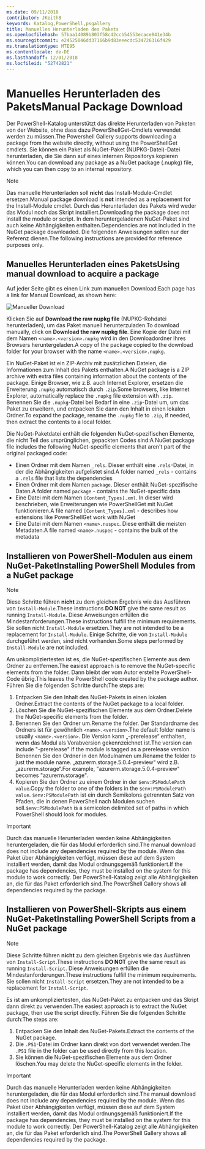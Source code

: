 ```yaml
---
ms.date: 09/11/2018
contributor: JKeithB
keywords: Katalog,PowerShell,psgallery
title: Manuelles Herunterladen des Pakets
ms.openlocfilehash: 57baa14089b803f58c42ccb54553ecace841e34b
ms.sourcegitcommit: e24525046dd37166b9d83eeecdc534726316f429
ms.translationtype: MTE95
ms.contentlocale: de-DE
ms.lasthandoff: 12/01/2018
ms.locfileid: "52742821"
---
```

# <a name="manual-package-download"></a><span data-ttu-id="a27be-103">Manuelles Herunterladen des Pakets</span><span class="sxs-lookup"><span data-stu-id="a27be-103">Manual Package Download</span></span>

<span data-ttu-id="a27be-104">Der PowerShell-Katalog unterstützt das direkte Herunterladen von Paketen von der Website, ohne dass dazu PowerShellGet-Cmdlets verwendet werden zu müssen.</span><span class="sxs-lookup"><span data-stu-id="a27be-104">The Powershell Gallery supports downloading a package from the website directly, without using the PowerShellGet cmdlets.</span></span> <span data-ttu-id="a27be-105">Sie können ein Paket als NuGet-Paket (NUPKG-Datei)-Datei herunterladen, die Sie dann auf eines internen Repositorys kopieren können.</span><span class="sxs-lookup"><span data-stu-id="a27be-105">You can download any package as a NuGet package (.nupkg) file, which you can then copy to an internal repository.</span></span>

> [!NOTE]
> <span data-ttu-id="a27be-106">Das manuelle Herunterladen soll **nicht** das Install-Module-Cmdlet ersetzen.</span><span class="sxs-lookup"><span data-stu-id="a27be-106">Manual package download is **not** intended as a replacement for the Install-Module cmdlet.</span></span>
> <span data-ttu-id="a27be-107">Durch das Herunterladen des Pakets wird weder das Modul noch das Skript installiert.</span><span class="sxs-lookup"><span data-stu-id="a27be-107">Downloading the package does not install the module or script.</span></span> <span data-ttu-id="a27be-108">In dem heruntergeladenen NuGet-Paket sind auch keine Abhängigkeiten enthalten.</span><span class="sxs-lookup"><span data-stu-id="a27be-108">Dependencies are not included in the NuGet package downloaded.</span></span> <span data-ttu-id="a27be-109">Die folgenden Anweisungen sollen nur der Referenz dienen.</span><span class="sxs-lookup"><span data-stu-id="a27be-109">The following instructions are provided for reference purposes only.</span></span>

## <a name="using-manual-download-to-acquire-a-package"></a><span data-ttu-id="a27be-110">Manuelles Herunterladen eines Pakets</span><span class="sxs-lookup"><span data-stu-id="a27be-110">Using manual download to acquire a package</span></span>

<span data-ttu-id="a27be-111">Auf jeder Seite gibt es einen Link zum manuellen Download:</span><span class="sxs-lookup"><span data-stu-id="a27be-111">Each page has a link for Manual Download, as shown here:</span></span>

![Manueller Download](../../Images/packagedisplaypagewithpseditions.png)

<span data-ttu-id="a27be-113">Klicken Sie auf **Download the raw nupkg file** (NUPKG-Rohdatei herunterladen), um das Paket manuell herunterzuladen.</span><span class="sxs-lookup"><span data-stu-id="a27be-113">To download manually, click on **Download the raw nupkg file**.</span></span> <span data-ttu-id="a27be-114">Eine Kopie der Datei mit dem Namen `<name>.<version>.nupkg` wird in den Downloadordner Ihres Browsers heruntergeladen.</span><span class="sxs-lookup"><span data-stu-id="a27be-114">A copy of the package copied to the download folder for your browser with the name `<name>.<version>.nupkg`.</span></span>

<span data-ttu-id="a27be-115">Ein NuGet-Paket ist ein ZIP-Archiv mit zusätzlichen Dateien, die Informationen zum Inhalt des Pakets enthalten.</span><span class="sxs-lookup"><span data-stu-id="a27be-115">A NuGet package is a ZIP archive with extra files containing information about the contents of the package.</span></span> <span data-ttu-id="a27be-116">Einige Browser, wie z.B. auch Internet Explorer, ersetzen die Erweiterung `.nupkg` automatisch durch `.zip`.</span><span class="sxs-lookup"><span data-stu-id="a27be-116">Some browsers, like Internet Explorer, automatically replace the `.nupkg` file extension with `.zip`.</span></span> <span data-ttu-id="a27be-117">Benennen Sie die `.nupkg`-Datei bei Bedarf in eine `.zip`-Datei um, um das Paket zu erweitern, und entpacken Sie dann den Inhalt in einen lokalen Ordner.</span><span class="sxs-lookup"><span data-stu-id="a27be-117">To expand the package, rename the `.nupkg` file to `.zip`, if needed, then extract the contents to a local folder.</span></span>

<span data-ttu-id="a27be-118">Die NuGet-Paketdatei enthält die folgenden NuGet-spezifischen Elemente, die nicht Teil des ursprünglichen, gepackten Codes sind:</span><span class="sxs-lookup"><span data-stu-id="a27be-118">A NuGet package file includes the following NuGet-specific elements that aren't part of the original packaged code:</span></span>

- <span data-ttu-id="a27be-119">Einen Ordner mit dem Namen `_rels`. Dieser enthält eine `.rels`-Datei, in der die Abhängigkeiten aufgelistet sind.</span><span class="sxs-lookup"><span data-stu-id="a27be-119">A folder named `_rels` - contains a `.rels` file that lists the dependencies</span></span>
- <span data-ttu-id="a27be-120">Einen Ordner mit dem Namen `package`. Dieser enthält NuGet-spezifische Daten.</span><span class="sxs-lookup"><span data-stu-id="a27be-120">A folder named `package` - contains the NuGet-specific data</span></span>
- <span data-ttu-id="a27be-121">Eine Datei mit dem Namen `[Content_Types].xml`. In dieser wird beschrieben, wie Erweiterungen wie PowerShellGet mit NuGet funktionieren.</span><span class="sxs-lookup"><span data-stu-id="a27be-121">A file named `[Content_Types].xml` - describes how extensions like PowerShellGet work with NuGet</span></span>
- <span data-ttu-id="a27be-122">Eine Datei mit dem Namen `<name>.nuspec`. Diese enthält die meisten Metadaten.</span><span class="sxs-lookup"><span data-stu-id="a27be-122">A file named `<name>.nuspec` - contains the bulk of the metadata</span></span>

## <a name="installing-powershell-modules-from-a-nuget-package"></a><span data-ttu-id="a27be-123">Installieren von PowerShell-Modulen aus einem NuGet-Paket</span><span class="sxs-lookup"><span data-stu-id="a27be-123">Installing PowerShell Modules from a NuGet package</span></span>

> [!NOTE]
> <span data-ttu-id="a27be-124">Diese Schritte führen **nicht** zu dem gleichen Ergebnis wie das Ausführen von `Install-Module`.</span><span class="sxs-lookup"><span data-stu-id="a27be-124">These instructions **DO NOT** give the same result as running `Install-Module`.</span></span> <span data-ttu-id="a27be-125">Diese Anweisungen erfüllen die Mindestanforderungen.</span><span class="sxs-lookup"><span data-stu-id="a27be-125">These instructions fulfill the minimum requirements.</span></span> <span data-ttu-id="a27be-126">Sie sollen nicht `Install-Module` ersetzen.</span><span class="sxs-lookup"><span data-stu-id="a27be-126">They are not intended to be a replacement for `Install-Module`.</span></span> <span data-ttu-id="a27be-127">Einige Schritte, die von `Install-Module` durchgeführt werden, sind nicht vorhanden.</span><span class="sxs-lookup"><span data-stu-id="a27be-127">Some steps performed by `Install-Module` are not included.</span></span>

<span data-ttu-id="a27be-128">Am unkompliziertesten ist es, die NuGet-spezifischen Elemente aus dem Ordner zu entfernen.</span><span class="sxs-lookup"><span data-stu-id="a27be-128">The easiest approach is to remove the NuGet-specific elements from the folder.</span></span> <span data-ttu-id="a27be-129">Dann bleibt der vom Autor erstellte PowerShell-Code übrig.</span><span class="sxs-lookup"><span data-stu-id="a27be-129">This leaves the PowerShell code created by the package author.</span></span> <span data-ttu-id="a27be-130">Führen Sie die folgenden Schritte durch:</span><span class="sxs-lookup"><span data-stu-id="a27be-130">The steps are:</span></span>

1. <span data-ttu-id="a27be-131">Entpacken Sie den Inhalt des NuGet-Pakets in einen lokalen Ordner.</span><span class="sxs-lookup"><span data-stu-id="a27be-131">Extract the contents of the NuGet package to a local folder.</span></span>
2. <span data-ttu-id="a27be-132">Löschen Sie die NuGet-spezifischen Elemente aus dem Ordner.</span><span class="sxs-lookup"><span data-stu-id="a27be-132">Delete the NuGet-specific elements from the folder.</span></span>
3. <span data-ttu-id="a27be-133">Benennen Sie den Ordner um.</span><span class="sxs-lookup"><span data-stu-id="a27be-133">Rename the folder.</span></span> <span data-ttu-id="a27be-134">Der Standardname des Ordners ist für gewöhnlich `<name>.<version>`.</span><span class="sxs-lookup"><span data-stu-id="a27be-134">The default folder name is usually `<name>.<version>`.</span></span> <span data-ttu-id="a27be-135">Die Version kann „-prerelease“ enthalten, wenn das Modul als Vorabversion gekennzeichnet ist.</span><span class="sxs-lookup"><span data-stu-id="a27be-135">The version can include "-prerelease" if the module is tagged as a prerelease version.</span></span> <span data-ttu-id="a27be-136">Benennen Sie den Ordner in den Modulnamen um.</span><span class="sxs-lookup"><span data-stu-id="a27be-136">Rename the folder to just the module name.</span></span> <span data-ttu-id="a27be-137">„azurerm.storage.5.0.4-preview“ wird z.B. „azurerm.storage“.</span><span class="sxs-lookup"><span data-stu-id="a27be-137">For example, "azurerm.storage.5.0.4-preview" becomes "azurerm.storage".</span></span>
4. <span data-ttu-id="a27be-138">Kopieren Sie den Ordner zu einem Ordner in der `$env:PSModulePath value`.</span><span class="sxs-lookup"><span data-stu-id="a27be-138">Copy the folder to one of the folders in the `$env:PSModulePath value`.</span></span> <span data-ttu-id="a27be-139">`$env:PSModulePath` ist ein durch Semikolons getrennten Satz von Pfaden, die in denen PowerShell nach Modulen suchen soll.</span><span class="sxs-lookup"><span data-stu-id="a27be-139">`$env:PSModulePath` is a semicolon delimited set of paths in which PowerShell should look for modules.</span></span>

> [!IMPORTANT]
> <span data-ttu-id="a27be-140">Durch das manuelle Herunterladen werden keine Abhängigkeiten heruntergeladen, die für das Modul erforderlich sind.</span><span class="sxs-lookup"><span data-stu-id="a27be-140">The manual download does not include any dependencies required by the module.</span></span> <span data-ttu-id="a27be-141">Wenn das Paket über Abhängigkeiten verfügt, müssen diese auf dem System installiert werden, damit das Modul ordnungsgemäß funktioniert.</span><span class="sxs-lookup"><span data-stu-id="a27be-141">If the package has dependencies, they must be installed on the system for this module to work correctly.</span></span> <span data-ttu-id="a27be-142">Der PowerShell-Katalog zeigt alle Abhängigkeiten an, die für das Paket erforderlich sind.</span><span class="sxs-lookup"><span data-stu-id="a27be-142">The PowerShell Gallery shows all dependencies required by the package.</span></span>

## <a name="installing-powershell-scripts-from-a-nuget-package"></a><span data-ttu-id="a27be-143">Installieren von PowerShell-Skripts aus einem NuGet-Paket</span><span class="sxs-lookup"><span data-stu-id="a27be-143">Installing PowerShell Scripts from a NuGet package</span></span>

> [!NOTE]
> <span data-ttu-id="a27be-144">Diese Schritte führen **nicht** zu dem gleichen Ergebnis wie das Ausführen von `Install-Script`.</span><span class="sxs-lookup"><span data-stu-id="a27be-144">These instructions **DO NOT** give the same result as running `Install-Script`.</span></span> <span data-ttu-id="a27be-145">Diese Anweisungen erfüllen die Mindestanforderungen.</span><span class="sxs-lookup"><span data-stu-id="a27be-145">These instructions fulfill the minimum requirements.</span></span> <span data-ttu-id="a27be-146">Sie sollen nicht `Install-Script` ersetzen.</span><span class="sxs-lookup"><span data-stu-id="a27be-146">They are not intended to be a replacement for `Install-Script`.</span></span>

<span data-ttu-id="a27be-147">Es ist am unkompliziertesten, das NuGet-Paket zu entpacken und das Skript dann direkt zu verwenden.</span><span class="sxs-lookup"><span data-stu-id="a27be-147">The easiest approach is to extract the NuGet package, then use the script directly.</span></span> <span data-ttu-id="a27be-148">Führen Sie die folgenden Schritte durch:</span><span class="sxs-lookup"><span data-stu-id="a27be-148">The steps are:</span></span>

1. <span data-ttu-id="a27be-149">Entpacken Sie den Inhalt des NuGet-Pakets.</span><span class="sxs-lookup"><span data-stu-id="a27be-149">Extract the contents of the NuGet package.</span></span>
2. <span data-ttu-id="a27be-150">Die `.PS1`-Datei im Ordner kann direkt von dort verwendet werden.</span><span class="sxs-lookup"><span data-stu-id="a27be-150">The `.PS1` file in the folder can be used directly from this location.</span></span>
3. <span data-ttu-id="a27be-151">Sie können die NuGet-spezifischen Elemente aus dem Ordner löschen.</span><span class="sxs-lookup"><span data-stu-id="a27be-151">You may delete the NuGet-specific elements in the folder.</span></span>

> [!IMPORTANT]
> <span data-ttu-id="a27be-152">Durch das manuelle Herunterladen werden keine Abhängigkeiten heruntergeladen, die für das Modul erforderlich sind.</span><span class="sxs-lookup"><span data-stu-id="a27be-152">The manual download does not include any dependencies required by the module.</span></span> <span data-ttu-id="a27be-153">Wenn das Paket über Abhängigkeiten verfügt, müssen diese auf dem System installiert werden, damit das Modul ordnungsgemäß funktioniert.</span><span class="sxs-lookup"><span data-stu-id="a27be-153">If the package has dependencies, they must be installed on the system for this module to work correctly.</span></span> <span data-ttu-id="a27be-154">Der PowerShell-Katalog zeigt alle Abhängigkeiten an, die für das Paket erforderlich sind.</span><span class="sxs-lookup"><span data-stu-id="a27be-154">The PowerShell Gallery shows all dependencies required by the package.</span></span>
